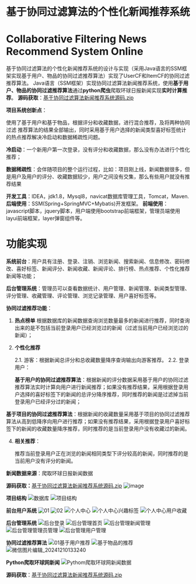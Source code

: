# 基于协同过滤算法的个性化新闻推荐系统
# Collaborative Filtering News Recommend System Online
 基于协同过滤算法的个性化新闻推荐系统的设计与实现（采用Java语言的SSM框架实现基于用户、物品的协同过滤推荐算法）实现了UserCF和ItemCF的协同过滤推荐算法。
Java语言（SSM框架）实现协同过滤算法新闻推荐系统，使用**基于用户、物品的协同过滤推荐算法**通过**python爬虫**爬取环球日报新闻实现**实时计算推荐**。
**源码获取**：[基于协同过滤算法新闻推荐系统源码.zip](https://github.com/songwo-153/CollaborativeFilteringNewsRecommendSystem/files/13557079/default.zip)

**项目系统创新点**：

使用了基于用户和基于物品，根据评分和收藏数据，进行混合推荐，及将两种协同过滤
推荐算法的结果全部输出，同时采用基于用户选择的新闻类型喜好标签统计的热点推荐解决冷启动和数据稀疏性问题。

**冷启动**：一个新用户第一次登录，没有评分和收藏数据，那么没有办法进行个性化推荐；

**数据稀疏性**：会伴随项目的整个运行过程，比如：项目刚上线，新闻数据很多，但是用户及用户的评分、收藏数据较少，用户之间没有交集，那么有些用户就没有推荐结果

**开发工具**：IDEA，jdk1.8，Mysql8，navicat数据库管理工具，Tomcat，Maven.
**后端使用**：SSM(Spring+SpringMVC+Mybatis)开发框架。
**前端使用**：javascript脚本，jquery脚本，用户端使用bootstrap前端框架，管理员端使用layui前端框架，layer弹窗组件等。

# 功能实现

**系统前台**：用户具有注册、登录、注销、浏览新闻、搜索新闻、信息修改、密码修改、喜好标签、新闻评分、新闻收藏、新闻评论、排行榜、热点推荐、个性化推荐新闻等功能；

**后台管理系统**：管理员可以查看数据统计、用户管理、新闻管理、新闻类型管理、评分管理、收藏管理、评论管理、浏览记录管理、用户喜好标签等。

**协同过滤推荐功能**：

 1. **热点榜单**
	 根据数据库的新闻数据查询浏览数量最多的新闻进行推荐，同时查询出来的是不包括当前登录用户已经浏览过的新闻（过滤当前用户已经浏览过的新闻）；
 2. **个性化推荐**

    2.1. 游客：根据新闻总评分和总收藏数量降序查询输出向游客推荐。
    2.2. 登录用户：
    
    **基于用户的协同过滤推荐算法**：根据新闻的评分数据采用基于用户的协同过滤推荐算法实时计算向用户进行新闻推荐；如果没有推荐结果，采用根据登录用户选择的喜好标签下的新闻的总评分降序推荐，同时推荐的新闻是过滤掉当前登录用户已经评分过的新闻；
    
   **基于项目的协同过滤推荐算法**：根据新闻的收藏数量采用基于项目的协同过滤推荐算法从高到低降序向用户进行推荐；如果没有推荐结果，采用根据登录用户喜好标签下的新闻的收藏数量降序推荐，同时推荐的是当前登录用户没有收藏过的新闻。
   
4. **相关推荐**：

     推荐当前登录用户正在浏览的新闻相同类型下评分较高的新闻，同时推荐的是当前用户没有评分的新闻。
   
**新闻数据来源**：爬取环球日报新闻数据  

**源码获取：**[基于协同过滤算法新闻推荐系统源码.zip](https://github.com/songwo-153/CollaborativeFilteringNewsRecommendSystem/files/13557079/default.zip)
![image](https://github.com/user-attachments/assets/4ba0ea64-95aa-48a1-98ee-c372b28a3db4)


**项目结构**
![数据库](https://github.com/user-attachments/assets/cf42b259-4699-4059-b666-f2e4b89787e6)
![项目结构](https://github.com/user-attachments/assets/39ce7a44-8f6a-4abd-9756-e3f6157847da)

**前台用户系统**
![01](https://github.com/user-attachments/assets/c2a90c89-4dcc-4c9d-ad5a-847e33de66f5)
![02](https://github.com/user-attachments/assets/a74d4a21-4e06-48ea-b849-77308a1f2cd5)
![个人中心](https://github.com/user-attachments/assets/0784ab43-2c98-49de-9202-49f7bc56a119)
![个人中心兴趣标签](https://github.com/user-attachments/assets/87bed9ba-9aed-4eb1-a9fa-47ae87e06bbf)
![个人中心用户收藏](https://github.com/user-attachments/assets/9f74e8d9-b075-461d-900c-a23f161edb4c)

**后台管理系统**
![后台登录](https://github.com/user-attachments/assets/0ebb9706-76ee-451e-a4d1-cce2deddeede)
![后台管理首页](https://github.com/user-attachments/assets/2129910e-7d65-474c-a1ed-68b4dd8596ff)
![后台管理新闻管理](https://github.com/user-attachments/assets/7828732f-5c93-42e2-906e-0dedfa127bde)
![后台管理管理员管理](https://github.com/user-attachments/assets/59c9de84-2198-4fb5-bacc-42ff867aeba2)
![后台管理用户管理](https://github.com/user-attachments/assets/98c8f79b-bc1d-49a0-8106-8368302c37b3)

**协同过滤推荐算法**
![01基于用户推荐](https://github.com/user-attachments/assets/271a8e6b-6fce-4fb3-9a5b-6529eaf49ff3)
![基于物品的推荐](https://github.com/user-attachments/assets/bc22e8c7-1c84-4236-b2d9-b515143a19a1)
![微信图片编辑_20241210133240](https://github.com/user-attachments/assets/04b8382d-84c8-4073-8e5c-0827c8e22f7f)


**Python爬取环球网新闻**
![Pythom爬取环球网新闻数据](https://github.com/user-attachments/assets/5a102a36-2b6b-48b9-a90e-faecaee489d0)

**源码获取**：[基于协同过滤算法新闻推荐系统源码.zip](https://github.com/songwo-153/CollaborativeFilteringNewsRecommendSystem/files/13557079/default.zip)



